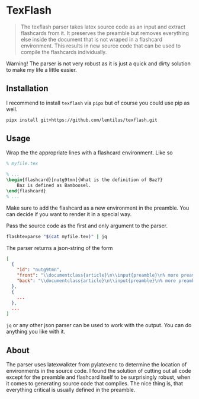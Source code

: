 # TexFlash 

> The texflash parser takes latex source code as an input and extract flashcards from it. It preserves the preamble but removes everything else inside the document that is not wraped in a flashcard environment. This results in new source code that can be used to compile the flashcards individually.

Warning! The parser is not very robust as it is just a quick and dirty solution to make my life a little easier.

## Installation

I recommend to install `texflash` via  `pipx` but of course you could use pip as well.
```bash
pipx install git+https://github.com/lentilus/texflash.git
```

## Usage
Wrap the the appropriate lines with a flashcard environment. Like so
```latex
% myfile.tex

% ...
\begin{flashcard}[nutg9tmn]{What is the definition of Baz?}
	Baz is defined as Bamboosel.
\end{flashcard}
% ...
```
Make sure to add the flashcard as a new environment in the preamble. You can decide if you want to render it in a special way.

Pass the source code as the first and only argument to the parser.
```bash
flashtexparse "$(cat myfile.tex)" | jq
```

The parser returns a json-string of the form
```json
[
  {
    "id": "nutg9tmn",
    "front": "\\documentclass{article}\n\\input{preamble}\n% more preamble\n\n\n\\begin{document}\ndefintion of Baz\n\\end{document}",
    "back": "\\documentclass{article}\n\\input{preamble}\n% more preamble\n\n\n\\begin{document}\n\\begin{flashcard}[nutg9tmn]{defintion of Baz}\n\tBaz is defined as Bamboosel.\n\\end{flashcard}\n\\end{document}"
  },
  {
    ...
  },
  ...
]
```

`jq` or any other json parser can be used to work with the output. You can do anything you like with it.

## About
The parser uses latexwalkter from pylatexenc to determine the location of environments in the source code. I found the solution of cutting out all code except for the preamble and flashcard itself to be surprisingly robust, when it comes to generating source code that compiles. The nice thing is, that everything critical is usually defined in the preamble.
